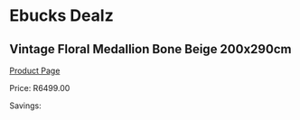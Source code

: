 
# Ebucks Dealz
## Vintage Floral Medallion Bone Beige 200x290cm
[Product Page](https://www.ebucks.com/web/shop/productSelected.do?prodId=1210580755&catId=1209942441)

Price: R6499.00

Savings: 


	
